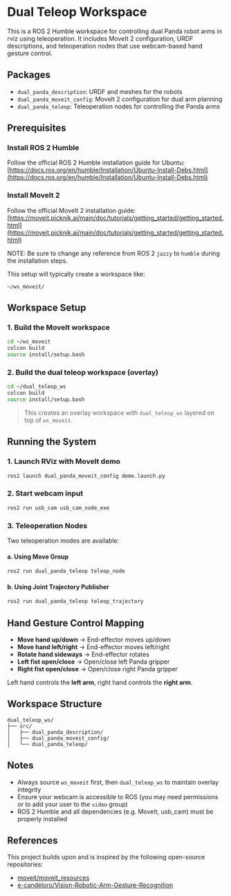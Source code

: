 # Dual Teleop Workspace

This is a ROS 2 Humble workspace for controlling dual Panda robot arms in rviz using teleoperation. It includes MoveIt 2 configuration, URDF descriptions, and teleoperation nodes that use webcam-based hand gesture control.

## Packages

- `dual_panda_description`: URDF and meshes for the robots
- `dual_panda_moveit_config`: MoveIt 2 configuration for dual arm planning
- `dual_panda_teleop`: Teleoperation nodes for controlling the Panda arms

## Prerequisites

### Install ROS 2 Humble

Follow the official ROS 2 Humble installation guide for Ubuntu:
[https://docs.ros.org/en/humble/Installation/Ubuntu-Install-Debs.html](https://docs.ros.org/en/humble/Installation/Ubuntu-Install-Debs.html)

### Install MoveIt 2

Follow the official MoveIt 2 installation guide:
[https://moveit.picknik.ai/main/doc/tutorials/getting_started/getting_started.html](https://moveit.picknik.ai/main/doc/tutorials/getting_started/getting_started.html)

NOTE: Be sure to change any reference from ROS 2 `jazzy` to `humble` during the installation steps.

This setup will typically create a workspace like:
```
~/ws_moveit/
```

## Workspace Setup

### 1. Build the MoveIt workspace

```bash
cd ~/ws_moveit
colcon build
source install/setup.bash
```

### 2. Build the dual teleop workspace (overlay)

```bash
cd ~/dual_teleop_ws
colcon build
source install/setup.bash
```

> This creates an overlay workspace with `dual_teleop_ws` layered on top of `ws_moveit`.

## Running the System

### 1. Launch RViz with MoveIt demo

```bash
ros2 launch dual_panda_moveit_config demo.launch.py
```

### 2. Start webcam input

```bash
ros2 run usb_cam usb_cam_node_exe
```

### 3. Teleoperation Nodes

Two teleoperation modes are available:

#### a. Using Move Group

```bash
ros2 run dual_panda_teleop teleop_node
```

#### b. Using Joint Trajectory Publisher

```bash
ros2 run dual_panda_teleop teleop_trajectory
```

## Hand Gesture Control Mapping

- **Move hand up/down** → End-effector moves up/down
- **Move hand left/right** → End-effector moves left/right
- **Rotate hand sideways** → End-effector rotates
- **Left fist open/close** → Open/close left Panda gripper
- **Right fist open/close** → Open/close right Panda gripper

Left hand controls the **left arm**, right hand controls the **right arm**.

## Workspace Structure

```
dual_teleop_ws/
├── src/
│   ├── dual_panda_description/
│   ├── dual_panda_moveit_config/
│   └── dual_panda_teleop/
```

## Notes

- Always source `ws_moveit` first, then `dual_teleop_ws` to maintain overlay integrity
- Ensure your webcam is accessible to ROS (you may need permissions or to add your user to the `video` group)
- ROS 2 Humble and all dependencies (e.g. MoveIt, usb_cam) must be properly installed

## References

This project builds upon and is inspired by the following open-source repositories:

- [moveit/moveit_resources](https://github.com/moveit/moveit_resources)
- [e-candeloro/Vision-Robotic-Arm-Gesture-Recognition](https://github.com/e-candeloro/Vision-Robotic-Arm-Gesture-Recognition)

